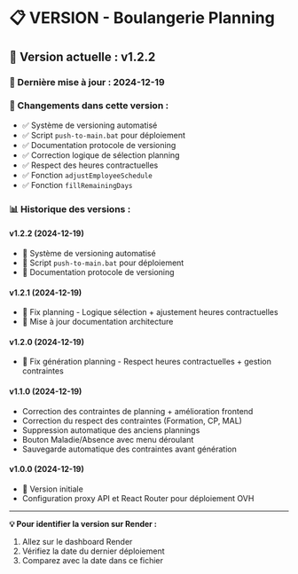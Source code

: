# 📋 VERSION - Boulangerie Planning

## 🚀 Version actuelle : v1.2.2

### 📅 Dernière mise à jour : 2024-12-19

### 🔧 Changements dans cette version :
- ✅ Système de versioning automatisé
- ✅ Script `push-to-main.bat` pour déploiement
- ✅ Documentation protocole de versioning
- ✅ Correction logique de sélection planning
- ✅ Respect des heures contractuelles
- ✅ Fonction `adjustEmployeeSchedule` 
- ✅ Fonction `fillRemainingDays`

### 📊 Historique des versions :

#### v1.2.2 (2024-12-19)
- 🔧 Système de versioning automatisé
- 📝 Script `push-to-main.bat` pour déploiement
- 📝 Documentation protocole de versioning

#### v1.2.1 (2024-12-19)
- 🔧 Fix planning - Logique sélection + ajustement heures contractuelles
- 📝 Mise à jour documentation architecture

#### v1.2.0 (2024-12-19)
- 🔧 Fix génération planning - Respect heures contractuelles + gestion contraintes

#### v1.1.0 (2024-12-19)
- Correction des contraintes de planning + amélioration frontend
- Correction du respect des contraintes (Formation, CP, MAL)
- Suppression automatique des anciens plannings
- Bouton Maladie/Absence avec menu déroulant
- Sauvegarde automatique des contraintes avant génération

#### v1.0.0 (2024-12-19)
- 🚀 Version initiale
- Configuration proxy API et React Router pour déploiement OVH

---

**💡 Pour identifier la version sur Render :**
1. Allez sur le dashboard Render
2. Vérifiez la date du dernier déploiement
3. Comparez avec la date dans ce fichier
